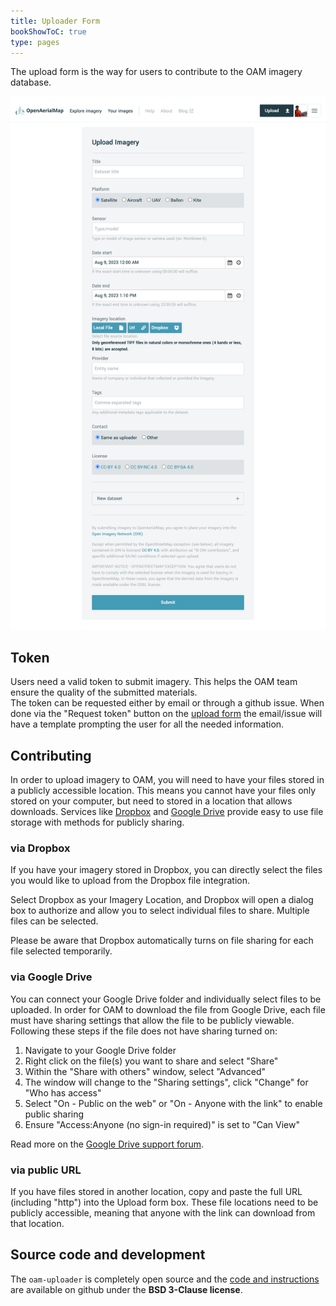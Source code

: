 ```yaml
---
title: Uploader Form
bookShowToC: true
type: pages
---
```


The upload form is the way for users to contribute to the OAM imagery database.

![Screenshot](/content/uploader/form.png)


## Token
Users need a valid token to submit imagery. This helps the OAM team ensure the quality of the submitted materials.  
The token can be requested either by email or through a github issue. When done via the "Request token" button on the [upload form](https://upload.openaerialmap.org) the email/issue will have a template prompting the user for all the needed information.

## Contributing

In order to upload imagery to OAM, you will need to have your files stored in a publicly accessible location. This means you cannot have your files only stored on your computer, but need to stored in a location that allows downloads. Services like [Dropbox](https://www.dropbox.com) and [Google Drive](https://drive.google.com) provide easy to use file storage with methods for publicly sharing. 

### via Dropbox

If you have your imagery stored in Dropbox, you can directly select the files you would like to upload from the Dropbox file integration. 

Select Dropbox as your Imagery Location, and Dropbox will open a dialog box to authorize and allow you to select individual files to share. Multiple files can be selected. 

Please be aware that Dropbox automatically turns on file sharing for each file selected temporarily.

### via Google Drive

You can connect your Google Drive folder and individually select files to be uploaded. In order for OAM to download the file from Google Drive, each file must have sharing settings that allow the file to be publicly viewable. Following these steps if the file does not have sharing turned on: 

1. Navigate to your Google Drive folder
2. Right click on the file(s) you want to share and select "Share"
3. Within the "Share with others" window, select "Advanced"
4. The window will change to the "Sharing settings", click "Change" for "Who has access"
5. Select "On - Public on the web" or "On - Anyone with the link" to enable public sharing
6. Ensure "Access:Anyone (no sign-in required)" is set to "Can View"

Read more on the [Google Drive support forum](https://support.google.com/drive/answer/2494822?hl=en&ref_topic=7000947).

### via public URL

If you have files stored in another location, copy and paste the full URL (including "http") into the Upload form box. These file locations need to be publicly accessible, meaning that anyone with the link can download from that location. 


## Source code and development
The `oam-uploader` is completely open source and the [code and instructions](https://github.com/hotosm/oam-uploader) are available on github under the **BSD 3-Clause license**.
